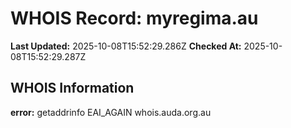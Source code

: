 # WHOIS Record: myregima.au

**Last Updated:** 2025-10-08T15:52:29.286Z
**Checked At:** 2025-10-08T15:52:29.287Z

## WHOIS Information

**error:** getaddrinfo EAI_AGAIN whois.auda.org.au

